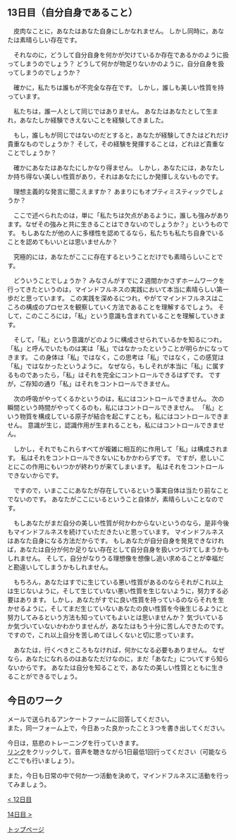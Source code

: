 ## 13日目（自分自身であること）


　皮肉なことに，あなたはあなた自身にしかなれません。
しかし同時に，あなたは素晴らしい存在です。


　それなのに，どうして自分自身を何かが欠けているか存在であるかのように扱ってしまうのでしょう？
どうして何かが物足りないかのように，自分自身を扱ってしまうのでしょうか？


　確かに，私たちは誰もが不完全な存在です。
しかし，誰しも美しい性質を持っています。

　私たちは，誰一人として同じではありません。
あなたはあなたとして生まれ，あなたしか経験できえないことを経験してきました。


　もし，誰しもが同じではないのだとすると，あなたが経験してきたはどれだけ貴重なものでしょうか？
そして，その経験を発揮することは，どれほど貴重なことでしょうか？


　確かにあなたはあなたにしかなり得ません。
しかし，あなたには，あなたしか持ち得ない美しい性質があり，それはあなたにしか発揮しえないものです。


　理想主義的な発言に聞こえますか？
あまりにもオプティミスティックでしょうか？


　ここで述べられたのは，単に「私たちは欠点があるように，誰しも強みがあります。なぜその強みと共に生きることはできないのでしょうか？」というものです。
もしあなたが他の人に多様性を認めてるなら，私たちも私たち自身でいることを認めてもいいとは思いませんか？


　究極的には，あなたがここに存在するということだけでも素晴らしいことです。


　どういうことでしょうか？
みなさんがすでに２週間かかさずホームワークを行ってきたというのは，マインドフルネスの実践において本当に素晴らしい第一歩だと思っています。
この実践を深めるにつれ，やがてマインドフルネスはこころの構成のプロセスを観察していく方法であることを理解するでしょう。
そして，このこころには，「私」という意識も含まれていることを理解していきます。


　そして，「私」という意識がどのように構成させられているかを知るにつれ，「私」と呼んでいたものは実は「私」ではなかったということが明らかになってきます。
この身体は「私」ではなく，この思考は「私」ではなく，この感覚は「私」ではなかったというように。
なぜなら，もしそれが本当に「私」に属するものであったら，「私」はそれを完全にコントロールできるはずです。
ですが，ご存知の通り「私」はそれをコントロールできません。


　次の呼吸がやってくるかというのは，私にはコントロールできません。
次の瞬間という時間がやってくるのも，私にはコントロールできません。
「私」という物質を構成している原子が結合を起こすことも，私にはコントロールできません。
意識が生じ，認識作用が生まれることも，私にはコントロールできません。


　しかし，それでもこれらすべてが複雑に相互的に作用して「私」は構成されます。
私はそれをコントロールできないにもかかわらずです。
ですが，悲しいことにこの作用にもいつかが終わりが来てしまいます。
私はそれをコントロールできないからです。


　ですので，いまここにあなたが存在しているという事実自体は当たり前なことでないのです。
あなたがここにいるということ自体が，素晴らしいことなのです。


　もしあなたがまだ自分の美しい性質が何かわからないというのなら，是非今後もマインドフルネスを続けていただきたいと思っています。
マインドフルネスはあなた自身になる方法だからです。
もしあなたが自分自身を発見できなければ，あなたは自分が何か足りない存在として自分自身を扱いつづけてしまうかもしれません。
そして，自分がなりうる理想像を想像し追い求めることが幸福だと勘違いしてしまうかもしれません。


　もちろん，あなたはすでに生じている悪い性質があるのならそれがこれ以上は生じないように，そして生じていない悪い性質を生じないように，努力する必要はあります。
しかし，あなたがすでに良い性質を持っているのならそれを生かせるように，そしてまだ生じていないあなたの良い性質を今後生じるようにと努力してみるという方法も知っていてもよいとは思いませんか？
気づいているか気づいていないかわかりませんが，あなたはもう十分に苦しんできたのです。
ですので，これ以上自分を苦しめてほしくないと切に思っています。


　あなたは，行くべきところもなければ，何かになる必要もありません。
なぜなら，あなたになれるのはあなただけなのに，まだ「あなた」についてすら知らないからです。
あなたは自分を知ることで，あなたの美しい性質とともに生きることができるでしょう。

## 今日のワーク

メールで送られるアンケートファームに回答してください。  
また，同一フォーム上で，今日あった良かったこと３つを書き出してください。  

今日は，慈悲のトレーニングを行っていきます。  
[リンク](https://drive.google.com/file/d/1kTE3_lcoKIycDihjSJzgNgBffXxgtYId/view?usp=sharing)をクリックして，音声を聴きながら1日最低1回行ってください（可能ならどこでも行いましょう）。  

また，今日も日常の中で何か一つ活動を決めて，マインドフルネスに活動を行ってみましょう。  


[< 12日目](https://hogishima.github.io/mfcbt/program/day12)

[14日目 >](https://hogishima.github.io/mfcbt/program/day14)

[トップページ](https://hogishima.github.io/mfcbt/)


